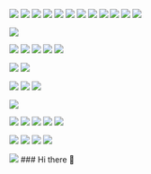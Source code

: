 <p float="left">
<!--Python--><img src="https://img.shields.io/badge/python%20-%2314354C.svg?&style=for-the-badge&logo=python&logoColor=white"/>
<!--HTML--><img src="https://img.shields.io/badge/html5%20-%23E34F26.svg?&style=for-the-badge&logo=html5&logoColor=white"/>
<!--CSS--><img src="https://img.shields.io/badge/css3%20-%231572B6.svg?&style=for-the-badge&logo=css3&logoColor=white"/>
<!--SASS--><img src="https://img.shields.io/badge/SASS%20-hotpink.svg?&style=for-the-badge&logo=SASS&logoColor=white"/>
<!--JS--><img src="https://img.shields.io/badge/javascript%20-%23323330.svg?&style=for-the-badge&logo=javascript&logoColor=%23F7DF1E"/>
<!--NodeJS--><img src="https://img.shields.io/badge/node.js%20-%2343853D.svg?&style=for-the-badge&logo=node.js&logoColor=white"/>

<!--Django--><img src="https://img.shields.io/badge/django%20-%23092E20.svg?&style=for-the-badge&logo=django&logoColor=white"/>
<!--Flask--><img src="https://img.shields.io/badge/flask%20-%23000.svg?&style=for-the-badge&logo=flask&logoColor=white"/>
<!--Vue--><img src="https://img.shields.io/badge/vuejs%20-%2335495e.svg?&style=for-the-badge&logo=vue.js&logoColor=%234FC08D"/>
  
<!--Boot--><img src="https://img.shields.io/badge/bootstrap%20-%23563D7C.svg?&style=for-the-badge&logo=bootstrap&logoColor=white"/>
<!--Material--><img src="https://img.shields.io/badge/material%20ui%20-%230081CB.svg?&style=for-the-badge&logo=material-ui&logoColor=white"/>
<!--Jquery--><img src="https://img.shields.io/badge/jquery%20-%230769AD.svg?&style=for-the-badge&logo=jquery&logoColor=white"/>
<p float="left">
<!--Shell--><img src="https://img.shields.io/badge/shell_script%20-%23121011.svg?&style=for-the-badge&logo=gnu-bash&logoColor=white"/>
</p>
</p>
<p float="left">
<!--C#--><img src="https://img.shields.io/badge/c%23%20-%23239120.svg?&style=for-the-badge&logo=c-sharp&logoColor=white"/>
<!--Kotlin--><img src="https://img.shields.io/badge/kotlin-%230095D5.svg?&style=for-the-badge&logo=kotlin&logoColor=white"/>
<!--GO--><img src="https://img.shields.io/badge/go-%2300ADD8.svg?&style=for-the-badge&logo=go&logoColor=white"/>
<!--C--><img src="https://img.shields.io/badge/c%20-%2300599C.svg?&style=for-the-badge&logo=c&logoColor=white"/>
<!--Cpp--><img src="https://img.shields.io/badge/c++%20-%2300599C.svg?&style=for-the-badge&logo=c%2B%2B&ogoColor=white"/>
</p>
<p float="left">
<!--Nginx--><img src="https://img.shields.io/badge/nginx%20-%23009639.svg?&style=for-the-badge&logo=nginx&logoColor=white"/>
<!--Apache--><img src="https://img.shields.io/badge/apache%20-%23D42029.svg?&style=for-the-badge&logo=apache&logoColor=white"/>
</p>
<p float="left">
<!--Jenkins--><img src="https://img.shields.io/badge/jenkins%20-%232C5263.svg?&style=for-the-badge&logo=jenkins&logoColor=white"/>
<!--CIRCLECI--><img src="https://img.shields.io/badge/CIRCLECI%20-%23161616.svg?&style=for-the-badge&logo=circleci&logoColor=white"/>
<!--TravisCI--><img src="https://img.shields.io/badge/travisci%20-%232B2F33.svg?&style=for-the-badge&logo=travis&logoColor=white"/>
</p>
<!--Jenkins--><img src="https://img.shields.io/badge/docker%20-%230db7ed.svg?&style=for-the-badge&logo=docker&logoColor=white"/>
<p float="left">
<!--Jenkins--><img src="https://img.shields.io/badge/Keras%20-%23D00000.svg?&style=for-the-badge&logo=Keras&logoColor=white"/>
<!--Jenkins--><img src="https://img.shields.io/badge/TensorFlow%20-%23FF6F00.svg?&style=for-the-badge&logo=TensorFlow&logoColor=white" />
<!--Jenkins--><img src="https://img.shields.io/badge/PyTorch%20-%23EE4C2C.svg?&style=for-the-badge&logo=PyTorch&logoColor=white" />

<!--Jenkins--><img src="https://img.shields.io/badge/pandas%20-%23150458.svg?&style=for-the-badge&logo=pandas&logoColor=white" />
<!--Jenkins--><img src="https://img.shields.io/badge/numpy%20-%23013243.svg?&style=for-the-badge&logo=numpy&logoColor=white" />
</p>
<p float="left">
<!--Jenkins--><img src ="https://img.shields.io/badge/sqlite-%2307405e.svg?&style=for-the-badge&logo=sqlite&logoColor=white"/>
<!--Jenkins--><img src ="https://img.shields.io/badge/MongoDB-%234ea94b.svg?&style=for-the-badge&logo=mongodb&logoColor=white"/>
<!--Jenkins--><img src ="https://img.shields.io/badge/postgres-%23316192.svg?&style=for-the-badge&logo=postgresql&logoColor=white"/>
<!--Jenkins--><img src="https://img.shields.io/badge/mysql-%2300f.svg?&style=for-the-badge&logo=mysql&logoColor=white"/>
</p>
<!--MArkdown--><img src="https://img.shields.io/badge/markdown-%23000000.svg?&style=for-the-badge&logo=markdown&logoColor=white"/>
<!--Jenkins-->
### Hi there 👋

<!--
**cyberyard/cyberyard** is a ✨ _special_ ✨ repository because its `README.md` (this file) appears on your GitHub profile.

Here are some ideas to get you started:

- 🔭 I’m currently working on ...
- 🌱 I’m currently learning ...
- 👯 I’m looking to collaborate on ...
- 🤔 I’m looking for help with ...
- 💬 Ask me about ...
- 📫 How to reach me: ...
- 😄 Pronouns: ...
- ⚡ Fun fact: ...
-->
